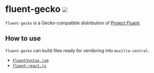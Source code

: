 # fluent-gecko ![](https://github.com/projectfluent/fluent.js/workflows/@fluent/gecko/badge.svg)

`fluent-gecko` is a Gecko-compatible distribution of [Project Fluent][].

[Project Fluent]: https://projectfluent.org


## How to use

`fluent-gecko` can build files ready for vendoring into `mozilla-central`.

  - [`FluentSyntax.jsm`](https://searchfox.org/mozilla-central/source/intl/l10n/FluentSyntax.jsm)
  - [`fluent-react.js`](https://searchfox.org/mozilla-central/source/devtools/client/shared/vendor/fluent-react.js)
